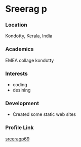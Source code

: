 # Sreerag p

### Location

Kondotty, Kerala, India

### Academics

EMEA collage kondotty

### Interests

- coding
- desining

### Development

- Created some static web sites


### Profile Link

[sreeragp69](https://github.com/sreeragp69)
